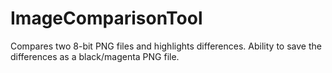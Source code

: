 # ImageComparisonTool
Compares two 8-bit PNG files and highlights differences. Ability to save the differences as a black/magenta PNG file.
